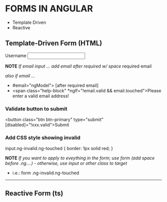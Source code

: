 # FORMS IN ANGULAR

 - Template Driven
 - Reactive



## Template-Driven Form (HTML)

<form>
    <div id="user-data">
    <div class="form-group">
        <label for="username"> Username</label>
        <input
            type="text"
            id="username"
            class="form-control"
            ngModel
            name="username"
            required>
    </div>

**NOTE** *If email input ... add email after required w/ space*  required email

*also if email ...*
  - #email="ngModel">  [after required email]
  - <span class="help-block" *ngIf="!email.valid && email.touched">Please enter a valid email address!</span>


### Validate button to submit

<button
    class="btn btn-primary"
    type="submit"
    [disabled]="!xxx.valid">Submit</button>


### Add CSS style showing invalid

input.ng-invalid.ng-touched {
    border: 1px solid red;
}

**NOTE** *If you want to apply to eveything in the form; use form (add space before .ng....) - otherwise, use input or other class to target*

   - i.e.:  form .ng-invalid.ng-touched


_______________________

## Reactive Form (ts)

